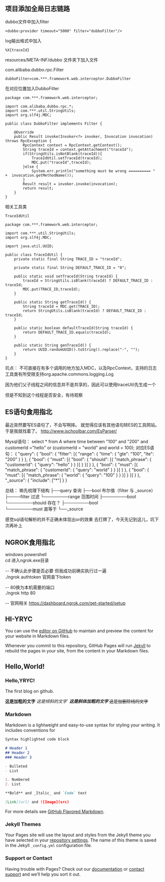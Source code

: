 ## 项目添加全局日志链路
dubbo文件中加入filter

```
<dubbo:provider timeout="5000" filter="dubboFilter"/>
```

log输出格式中加入

```
%X{traceId}
```

resources/META-INF/dubbo  文件夹下加入文件

com.alibaba.dubbo.rpc.Filter

```
dubboFilter=com.***.framework.web.interceptor.DubboFilter
```

在对应位置加入DubboFilter

```
package com.***.framework.web.interceptor;

import com.alibaba.dubbo.rpc.*;
import com.***.util.StringUtils;
import org.slf4j.MDC;

public class DubboFilter implements Filter {

    @Override
    public Result invoke(Invoker<?> invoker, Invocation invocation) throws RpcException {
        RpcContext context = RpcContext.getContext();
        String traceId = context.getAttachment("traceId");
        if(StringUtils.isNotBlank(traceId)){
            TraceIdUtil.setTraceId(traceId);
            MDC.put("traceId",traceId);
        }else {
            System.err.println("something must be wrong ========== "  +  invocation.getMethodName());
        }
        Result result = invoker.invoke(invocation);
        return result;
    }
}
```

相关工具类

```
TraceIdUtil
```

```
package com.***.framework.web.interceptor;

import com.***.util.StringUtils;
import org.slf4j.MDC;

import java.util.UUID;

public class TraceIdUtil {
    private static final String TRACE_ID = "traceId";

    private static final String DEFAULT_TRACE_ID = "0";

    public static void setTraceId(String traceId) {
        traceId = StringUtils.isBlank(traceId) ? DEFAULT_TRACE_ID : traceId;
        MDC.put(TRACE_ID,traceId);
    }

    public static String getTraceId() {
        String traceId = MDC.get(TRACE_ID);
        return StringUtils.isBlank(traceId) ? DEFAULT_TRACE_ID : traceId;
    }

    public static boolean defaultTraceId(String traceId) {
        return DEFAULT_TRACE_ID.equals(traceId);
    }

    public static String genTraceId() {
        return UUID.randomUUID().toString().replace("-", "");
    }
}
```

坑点： 不可直接在有多个调用的地方加入MDC，以及RpcContext，支持的日志工具类有所受限支持org.apache.commons.logging.Log

因为他们父子线程之间的信息并不是共享的，因此可以使用traceUtil先生成一个

但是不知到这个线程是否安全，有待观察

## ES语句食用指北
最近突然要写ES语句了，不会写啊摔。
就觉得应该有其他语句转ES的工具网站。
于是我就找着了。
http://www.ischoolbar.com/EsParser/

Mysql语句：
select * from A where time between "100"  and "200" and customerId ="hello" or (customerId = "world" and world = 100);
对应ES语句：
{
	"query": {
		"bool": {
			"filter": [{
				"range": {
					"time": {
						"gte": "100",
						"lte": "200"
					}
				}
			}, {
				"bool": {
					"must": [{
						"bool": {
							"should": [{
								"match_phrase": {
									"customerId": {
										"query": "hello"
									}
								}
							}]
						}
					}]
				}
			}, {
				"bool": {
					"must": [{
						"match_phrase": {
							"customerId": {
								"query": "world"
							}
						}
					}]
				}
			}, {
				"bool": {
					"must": [{
						"match_phrase": {
							"world": {
								"query": "100"
							}
						}
					}]
				}
			}]
		}
	},
	"_source": {
		"include": ["*"]
	}
}

总结：
嘛先梳理下结构
├──query          查询
├──bool           布尔值（filter 与 _source）
├────filter       过滤
└────────range    范围时间
├────────bool     
└────────should   存在？
├────────bool     
└────────must     直等于
└──_source

感觉sql语句解析的并不正确未体现出or的效果
去打牌了，今天先记到这儿，坑下次再补上

## NGROK食用指北   
windows  powershell   
cd 进入ngrok.exe目录   

--  不确认此步骤是否必要  但我成功前确实执行过一遍    
./ngrok authtoken  官网查下token   
   
--  80换为本机需要的端口   
./ngrok http 80   

-- 官网相关
https://dashboard.ngrok.com/get-started/setup

## HI-YRYC

You can use the [editor on GitHub](https://github.com/HI-YRYC/HI-YRYC.github.io/edit/master/README.md) to maintain and preview the content for your website in Markdown files.

Whenever you commit to this repository, GitHub Pages will run [Jekyll](https://jekyllrb.com/) to rebuild the pages in your site, from the content in your Markdown files.
              
## Hello,World!
### Hello,YRYC!

The first blog on github.

**这是加粗的文字**
*这是倾斜的文字*`
***这是斜体加粗的文字***
~~这是加删除线的文字~~

### Markdown

Markdown is a lightweight and easy-to-use syntax for styling your writing. It includes conventions for

```markdown
Syntax highlighted code block

# Header 1
## Header 2
### Header 3

- Bulleted
- List

1. Numbered
2. List

**Bold** and _Italic_ and `Code` text

[Link](url) and ![Image](src)
```

For more details see [GitHub Flavored Markdown](https://guides.github.com/features/mastering-markdown/).

### Jekyll Themes

Your Pages site will use the layout and styles from the Jekyll theme you have selected in your [repository settings](https://github.com/HI-YRYC/HI-YRYC.github.io/settings). The name of this theme is saved in the Jekyll `_config.yml` configuration file.

### Support or Contact

Having trouble with Pages? Check out our [documentation](https://help.github.com/categories/github-pages-basics/) or [contact support](https://github.com/contact) and we’ll help you sort it out.
